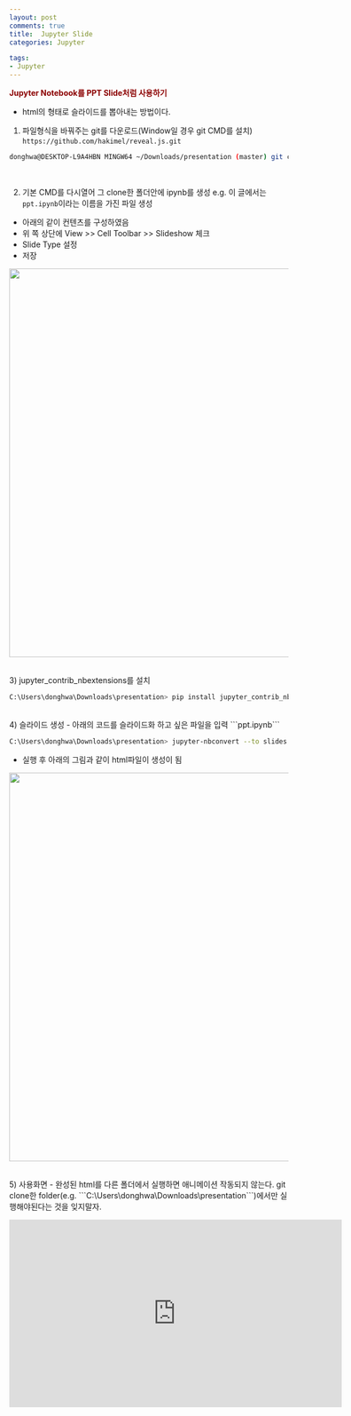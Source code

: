 ```yaml
---
layout: post
comments: true
title:  Jupyter Slide
categories: Jupyter

tags:
- Jupyter
---
```


**<span style='color:DarkRed'>Jupyter Notebook를 PPT Slide처럼 사용하기</span>**

- html의 형태로 슬라이드를 뽑아내는 방법이다. 

1) 파일형식을 바꿔주는 git를 다운로드(Window일 경우 git CMD를 설치) ```https://github.com/hakimel/reveal.js.git``` 

```bash
donghwa@DESKTOP-L9A4HBN MINGW64 ~/Downloads/presentation (master) git clone https://github.com/hakimel/reveal.js.git
```
<br>

2) 기본 CMD를 다시열어 그 clone한 폴더안에 ipynb를 생성 e.g. 이 글에서는 ```ppt.ipynb```이라는 이름을 가진 파일 생성 
- 아래의 같이 컨텐츠를 구성하였음
- 위 쪽 상단에 View >> Cell Toolbar >> Slideshow 체크
- Slide Type 설정
- 저장
<p align="center"><img width="700" height="auto" src='https://i.imgur.com/gDpWWJS.png'></p>
<br>
3) jupyter_contrib_nbextensions를 설치 

```bash
C:\Users\donghwa\Downloads\presentation> pip install jupyter_contrib_nbextensions
```
<br>
4) 슬라이드 생성 
- 아래의 코드를 슬라이드화 하고 싶은 파일을 입력 ```ppt.ipynb```

```bash
C:\Users\donghwa\Downloads\presentation> jupyter-nbconvert --to slides ppt.ipynb --reveal-prefix=reveal.js
```
- 실행 후 아래의 그림과 같이 html파일이 생성이 됨
<p align="center"><img width="700" height="auto" src='https://i.imgur.com/19yfI3y.png'></p>

<br>
5) 사용화면
- 완성된 html를 다른 폴더에서 실행하면 애니메이션 작동되지 않는다. git clone한 folder(e.g. ```C:\Users\donghwa\Downloads\presentation```)에서만 실행해야된다는 것을 잊지말자.
<p align="center"><iframe src="https://i.imgur.com/C27Y4yK.mp4" width="600" height="338" frameborder="0" webkitallowfullscreen mozallowfullscreen allowfullscreen></iframe></p>

